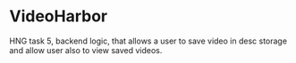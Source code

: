 # VideoHarbor
HNG task 5, backend logic, that allows a user to save video in desc storage and allow user also to view saved videos.
